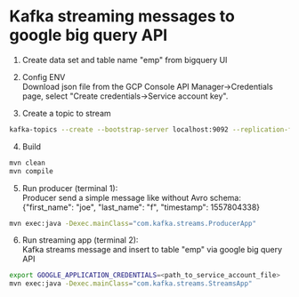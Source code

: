 # Kafka streaming messages to google big query API

1. Create data set and table name "emp" from bigquery UI

2. Config ENV  
Download json file from the GCP Console API Manager→Credentials page, select "Create credentials→Service account key".   


3. Create a topic to stream 
```bash
kafka-topics --create --bootstrap-server localhost:9092 --replication-factor 1 --partitions 1 --topic input-topic
```

4. Build
```bash
mvn clean
mvn compile
```

5. Run producer (terminal 1):  
Producer send a simple message like without Avro schema:
{"first_name": "joe", "last_name": "f", "timestamp": 1557804338}
```bash
mvn exec:java -Dexec.mainClass="com.kafka.streams.ProducerApp"
```

6. Run streaming app (terminal 2):   
Kafka streams message and insert to table "emp" via google big query API

```bash
export GOOGLE_APPLICATION_CREDENTIALS=<path_to_service_account_file>
mvn exec:java -Dexec.mainClass="com.kafka.streams.StreamsApp"
```